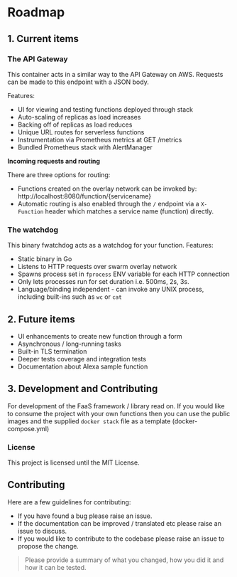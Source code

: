 # Roadmap

## 1. Current items

### The API Gateway

This container acts in a similar way to the API Gateway on AWS. Requests can be made to this endpoint with a JSON body.

Features:

* UI for viewing and testing functions deployed through stack
* Auto-scaling of replicas as load increases
* Backing off of replicas as load reduces
* Unique URL routes for serverless functions
* Instrumentation via Prometheus metrics at GET /metrics
* Bundled Prometheus stack with AlertManager

**Incoming requests and routing**

There are three options for routing:

* Functions created on the overlay network can be invoked by: http://localhost:8080/function/{servicename}
* Automatic routing is also enabled through the `/` endpoint via a `X-Function` header which matches a service name (function) directly.

### The watchdog

This binary fwatchdog acts as a watchdog for your function. Features:

* Static binary in Go
* Listens to HTTP requests over swarm overlay network
* Spawns process set in `fprocess` ENV variable for each HTTP connection
* Only lets processes run for set duration i.e. 500ms, 2s, 3s.
* Language/binding independent - can invoke any UNIX process, including built-ins such as `wc` or `cat`

## 2. Future items

* UI enhancements to create new function through a form
* Asynchronous / long-running tasks
* Built-in TLS termination
* Deeper tests coverage and integration tests
* Documentation about Alexa sample function

## 3. Development and Contributing

For development of the FaaS framework / library read on. If you would like to consume the project with your own functions then you can use the public images and the supplied `docker stack` file as a template (docker-compose.yml)

### License

This project is licensed until the MIT License.

## Contributing

Here are a few guidelines for contributing:

* If you have found a bug please raise an issue.
* If the documentation can be improved / translated etc please raise an issue to discuss.
* If you would like to contribute to the codebase please raise an issue to propose the change.

> Please provide a summary of what you changed, how you did it and how it can be tested.
